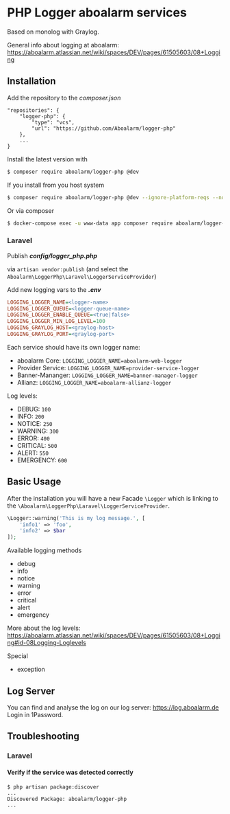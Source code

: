 # PHP Logger aboalarm services


Based on monolog with Graylog.

General info about logging at aboalarm: https://aboalarm.atlassian.net/wiki/spaces/DEV/pages/61505603/08+Logging

## Installation

Add the repository to the _composer.json_

```
"repositories": {
    "logger-php": {
        "type": "vcs",
        "url": "https://github.com/Aboalarm/logger-php"
    },
    ...
}
```

Install the latest version with

```bash
$ composer require aboalarm/logger-php @dev
```

If you install from you host system

```bash
$ composer require aboalarm/logger-php @dev --ignore-platform-reqs --no-scripts
```

Or via composer

```bash
$ docker-compose exec -u www-data app composer require aboalarm/logger-php @dev
```

### Laravel

Publish **_config/logger_php.php_**

via `artisan vendor:publish` (and select the `Aboalarm\LoggerPhp\Laravel\LoggerServiceProvider`)

Add new logging vars to the _**.env**_

```ini
LOGGING_LOGGER_NAME=<logger-name>
LOGGING_LOGGER_QUEUE=<logger-queue-name>
LOGGING_LOGGER_ENABLE_QUEUE=<true|false>
LOGGING_LOGGER_MIN_LOG_LEVEL=100
LOGGING_GRAYLOG_HOST=<graylog-host>
LOGGING_GRAYLOG_PORT=<graylog-port>

```

Each service should have its own logger name:

- aboalarm Core: `LOGGING_LOGGER_NAME=aboalarm-web-logger`
- Provider Service: `LOGGING_LOGGER_NAME=provider-service-logger`
- Banner-Mananger: `LOGGING_LOGGER_NAME=banner-manager-logger`
- Allianz: `LOGGING_LOGGER_NAME=aboalarm-allianz-logger`

Log levels:

- DEBUG: `100`
- INFO: `200`
- NOTICE: `250`
- WARNING: `300`
- ERROR: `400`
- CRITICAL: `500`
- ALERT: `550`
- EMERGENCY: `600`

## Basic Usage

After the installation you will have a new Facade `\Logger` which is linking 
to the `\Aboalarm\LoggerPhp\Laravel\LoggerServiceProvider`.


```php
\Logger::warning('This is my log message.', [
    'info1' => 'foo',
    'info2' => $bar
]);
```

Available logging methods

- debug
- info
- notice
- warning
- error
- critical
- alert
- emergency

More about the log levels: https://aboalarm.atlassian.net/wiki/spaces/DEV/pages/61505603/08+Logging#id-08Logging-Loglevels

Special

- exception

## Log Server

You can find and analyse the log on our log server: https://log.aboalarm.de
Login in 1Password.

## Troubleshooting

### Laravel

#### Verify if the service was detected correctly

    $ php artisan package:discover
    ...
    Discovered Package: aboalarm/logger-php
    ...
   
